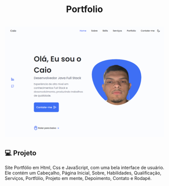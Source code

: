 <h1 align="center">
  Portfolio
</h1>

<h1 align="center">
  <img alt="Portfolio" title="Portfolio" src="src/img/home.PNG" />
</h1>

## 💻 Projeto
Site Portfólio em Html, Css e JavaScript, com uma bela interface de usuário. Ele contém um Cabeçalho, Página Inicial, Sobre, Habilidades, 
Qualificação, Serviços, Portfólio, Projeto em mente, Depoimento, Contato e Rodapé.

